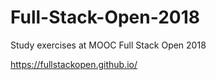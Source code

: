 # Full-Stack-Open-2018
Study exercises at MOOC Full Stack Open 2018

https://fullstackopen.github.io/

